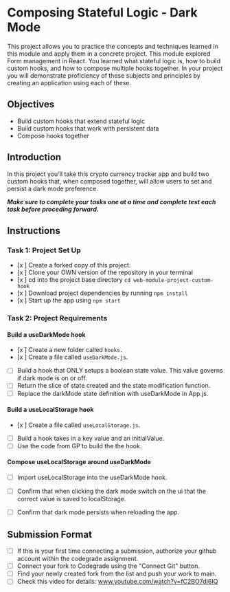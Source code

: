 # Composing Stateful Logic - Dark Mode

This project allows you to practice the concepts and techniques learned in this module and apply them in a concrete project. This module explored Form management in React. You learned what stateful logic is, how to build custom hooks, and how to compose multiple hooks together. In your project you will demonstrate proficiency of these subjects and principles by creating an application using each of these.


## Objectives
- Build custom hooks that extend stateful logic
- Build custom hooks that work with persistent data
- Compose hooks together

## Introduction
In this project you'll take this crypto currency tracker app and build two custom hooks that, when composed together, will allow users to set and persist a dark mode preference.

***Make sure to complete your tasks one at a time and complete test each task before proceding forward.***

## Instructions
### Task 1: Project Set Up
* [x ] Create a forked copy of this project.
* [x ] Clone your OWN version of the repository in your terminal
* [x ] cd into the project base directory `cd web-module-project-custom-hook`
* [x ] Download project dependencies by running `npm install`
* [x ] Start up the app using `npm start`

### Task 2: Project Requirements
#### Build a useDarkMode hook
* [x ] Create a new folder called `hooks.`
* [x ] Create a file called `useDarkMode.js`.
* [ ] Build a hook that ONLY setups a boolean state value. This value governs if dark mode is on or off.
* [ ] Return the slice of state created and the state modification function.
* [ ] Replace the darkMode state definition with useDarkMode in App.js.

#### Build a useLocalStorage hook
* [x ] Create a file called `useLocalStorage.js`.
* [ ] Build a hook takes in a key value and an initialValue.
* [ ] Use the code from GP to build the the hook.

#### Compose useLocalStorage around useDarkMode
* [ ] Import useLocalStorage into the useDarkMode hook.
* [ ] Confirm that when clicking the dark mode switch on the ui that the correct value is saved to localStorage.
* [ ] Confirm that dark mode persists when reloading the app.



## Submission Format
- [ ] If this is your first time connecting a submission, authorize your github account within the codegrade assignment.
- [ ] Connect your fork to Codegrade using the "Connect Git" button.
- [ ] Find your newly created fork from the list and push your work to main.
- [ ] Check this video for details: www.youtube.com/watch?v=fC2BO7dI6IQ
